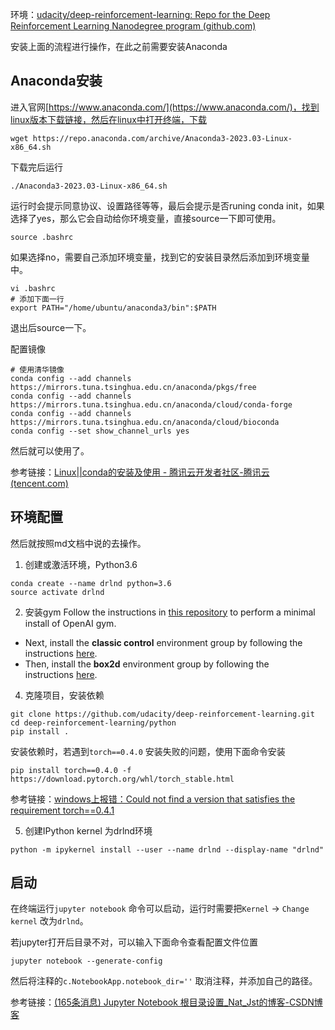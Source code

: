 环境：[udacity/deep-reinforcement-learning: Repo for the Deep Reinforcement Learning Nanodegree program (github.com)](https://github.com/udacity/deep-reinforcement-learning)

安装上面的流程进行操作，在此之前需要安装Anaconda

## Anaconda安装

进入官网[https://www.anaconda.com/](https://www.anaconda.com/)，找到linux版本下载链接，然后在linux中打开终端，下载
```
wget https://repo.anaconda.com/archive/Anaconda3-2023.03-Linux-x86_64.sh
```

下载完后运行
```
./Anaconda3-2023.03-Linux-x86_64.sh
```

运行时会提示同意协议、设置路径等等，最后会提示是否runing conda init，如果选择了yes，那么它会自动给你环境变量，直接source一下即可使用。
```
source .bashrc
```

如果选择no，需要自己添加环境变量，找到它的安装目录然后添加到环境变量中。
```
vi .bashrc
# 添加下面一行
export PATH="/home/ubuntu/anaconda3/bin":$PATH
```

退出后source一下。

配置镜像
```
# 使用清华镜像
conda config --add channels https://mirrors.tuna.tsinghua.edu.cn/anaconda/pkgs/free
conda config --add channels https://mirrors.tuna.tsinghua.edu.cn/anaconda/cloud/conda-forge
conda config --add channels https://mirrors.tuna.tsinghua.edu.cn/anaconda/cloud/bioconda
conda config --set show_channel_urls yes
```

然后就可以使用了。

参考链接：[Linux||conda的安装及使用 - 腾讯云开发者社区-腾讯云 (tencent.com)](https://cloud.tencent.com/developer/article/2218039)

## 环境配置
然后就按照md文档中说的去操作。

1. 创建或激活环境，Python3.6
```
conda create --name drlnd python=3.6
source activate drlnd
```

2. 安装gym
Follow the instructions in [this repository](https://github.com/openai/gym) to perform a minimal install of OpenAI gym.
-   Next, install the **classic control** environment group by following the instructions [here](https://github.com/openai/gym#classic-control).
-   Then, install the **box2d** environment group by following the instructions [here](https://github.com/openai/gym#box2d).

4. 克隆项目，安装依赖
```
git clone https://github.com/udacity/deep-reinforcement-learning.git
cd deep-reinforcement-learning/python
pip install .
```

安装依赖时，若遇到`torch==0.4.0` 安装失败的问题，使用下面命令安装
```
pip install torch==0.4.0 -f https://download.pytorch.org/whl/torch_stable.html
```

参考链接：[windows上报错：Could not find a version that satisfies the requirement torch=\=0.4.1](https://blog.csdn.net/weixin_41010198/article/details/103107083)

5. 创建IPython kernel 为drlnd环境
```
python -m ipykernel install --user --name drlnd --display-name "drlnd"
```

## 启动
在终端运行`jupyter notebook` 命令可以启动，运行时需要把`Kernel` -> `Change kernel` 改为`drlnd`。

若jupyter打开后目录不对，可以输入下面命令查看配置文件位置
```
jupyter notebook --generate-config
```

然后将注释的`c.NotebookApp.notebook_dir=''` 取消注释，并添加自己的路径。 

参考链接：[(165条消息) Jupyter Notebook 根目录设置_Nat_Jst的博客-CSDN博客](https://blog.csdn.net/qq_42383283/article/details/123711486)